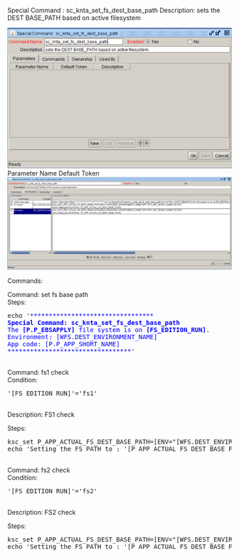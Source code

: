 
Special Command : sc_knta_set_fs_dest_base_path 
Description: sets the DEST BASE_PATH based on active filesystem
  
<img src="./sc_knta_set_fs_dest_base_path_parameters.PNG" width=800/>
Parameter Name    Default Token

<BR>

<img src="./sc_knta_set_fs_dest_base_path_commands.PNG" width=800/>

Commands:

Command: set fs base path <BR>
Steps:
<pre>
echo '<font color="blue">*********************************<br><b>Special Command: sc_knta_set_fs_dest_base_path</b><br>The <b>[P.P_EBSAPPLY]</b> file system is on <b>[FS_EDITION_RUN]</b>.<br>Environment: [WFS.DEST_ENVIRONMENT_NAME]<br>App code: [P.P_APP_SHORT_NAME]<br>*********************************</font>'
</pre>
<BR>
Command: fs1 check<BR>
Condition: <pre>'[FS_EDITION_RUN]'='fs1'</pre> <BR>
Description: FS1 check <BR>

Steps:
<pre>
ksc_set P_APP_ACTUAL_FS_DEST_BASE_PATH=[ENV="[WFS.DEST_ENVIRONMENT_NAME]".APP="[P.P_APP_SHORT_NAME]".UD.FS1]
echo 'Setting the FS PATH to : '[P_APP_ACTUAL_FS_DEST_BASE_PATH]
</pre>

<BR>
Command: fs2 check<BR>
Condition: <pre>'[FS_EDITION_RUN]'='fs2'</pre> <BR>
Description: FS2 check<BR>

Steps:
<pre>
ksc_set P_APP_ACTUAL_FS_DEST_BASE_PATH=[ENV="[WFS.DEST_ENVIRONMENT_NAME]".APP="[P.P_APP_SHORT_NAME]".UD.FS2]
echo 'Setting the FS PATH to : '[P_APP_ACTUAL_FS_DEST_BASE_PATH]
</pre>